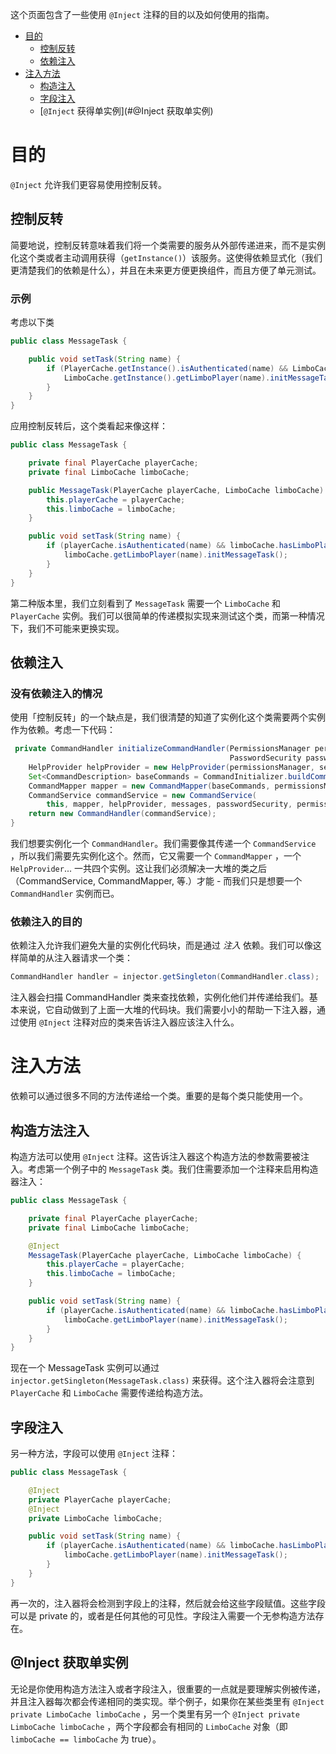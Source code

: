 这个页面包含了一些使用 `@Inject` 注释的目的以及如何使用的指南。

- [目的](#purpose)
  - [控制反转](#控制反转)
  - [依赖注入](#依赖注入)
- [注入方法](#注入方法)
  - [构造注入](#构造注入)
  - [字段注入](#字段注入)
  - [`@Inject` 获得单实例](#@Inject 获取单实例)

# 目的

`@Inject` 允许我们更容易使用控制反转。

## 控制反转

简要地说，控制反转意味着我们将一个类需要的服务从外部传递进来，而不是实例化这个类或者主动调用获得（`getInstance()`）该服务。这使得依赖显式化（我们更清楚我们的依赖是什么），并且在未来更方便更换组件，而且方便了单元测试。

### 示例

考虑以下类
```java
public class MessageTask {

    public void setTask(String name) {
        if (PlayerCache.getInstance().isAuthenticated(name) && LimboCache.getInstance().hasLimboPlayer(name)) {
            LimboCache.getInstance().getLimboPlayer(name).initMessageTask();
        }
    }
}
```

应用控制反转后，这个类看起来像这样：
```java
public class MessageTask {

    private final PlayerCache playerCache;
    private final LimboCache limboCache;

    public MessageTask(PlayerCache playerCache, LimboCache limboCache) {
        this.playerCache = playerCache;
        this.limboCache = limboCache;
    }

    public void setTask(String name) {
        if (playerCache.isAuthenticated(name) && limboCache.hasLimboPlayer(name)) {
            limboCache.getLimboPlayer(name).initMessageTask();
        }
    }
}
```

第二种版本里，我们立刻看到了 `MessageTask` 需要一个 `LimboCache` 和 `PlayerCache` 实例。我们可以很简单的传递模拟实现来测试这个类，而第一种情况下，我们不可能来更换实现。

## 依赖注入

### 没有依赖注入的情况

使用「控制反转」的一个缺点是，我们很清楚的知道了实例化这个类需要两个实例作为依赖。考虑一下代码：

```java
 private CommandHandler initializeCommandHandler(PermissionsManager permissionsManager, Messages messages,
                                                 PasswordSecurity passwordSecurity, NewSetting settings) {
    HelpProvider helpProvider = new HelpProvider(permissionsManager, settings.getProperty(HELP_HEADER));
    Set<CommandDescription> baseCommands = CommandInitializer.buildCommands();
    CommandMapper mapper = new CommandMapper(baseCommands, permissionsManager);
    CommandService commandService = new CommandService(
        this, mapper, helpProvider, messages, passwordSecurity, permissionsManager, settings);
    return new CommandHandler(commandService);
}
```
我们想要实例化一个 `CommandHandler`。我们需要像其传递一个 `CommandService` ，所以我们需要先实例化这个。然而，它又需要一个 `CommandMapper` ，一个 `HelpProvider`... 一共四个实例。这让我们必须解决一大堆的类之后（CommandService, CommandMapper, 等.）才能 - 而我们只是想要一个 `CommandHandler` 实例而已。

### 依赖注入的目的

依赖注入允许我们避免大量的实例化代码块，而是通过 _注入_ 依赖。我们可以像这样简单的从注入器请求一个类： 
```java
CommandHandler handler = injector.getSingleton(CommandHandler.class);
```
注入器会扫描 CommandHandler 类来查找依赖，实例化他们并传递给我们。基本来说，它自动做到了上面一大堆的代码块。我们需要小小的帮助一下注入器，通过使用 `@Inject` 注释对应的类来告诉注入器应该注入什么。

# 注入方法

依赖可以通过很多不同的方法传递给一个类。重要的是每个类只能使用一个。

## 构造方法注入

构造方法可以使用 `@Inject` 注释。这告诉注入器这个构造方法的参数需要被注入。考虑第一个例子中的 `MessageTask` 类。我们住需要添加一个注释来启用构造器注入：

```java
public class MessageTask {

    private final PlayerCache playerCache;
    private final LimboCache limboCache;

    @Inject
    MessageTask(PlayerCache playerCache, LimboCache limboCache) {
        this.playerCache = playerCache;
        this.limboCache = limboCache;
    }

    public void setTask(String name) {
        if (playerCache.isAuthenticated(name) && limboCache.hasLimboPlayer(name)) {
            limboCache.getLimboPlayer(name).initMessageTask();
        }
    }
}
```

现在一个 MessageTask 实例可以通过 `injector.getSingleton(MessageTask.class)` 来获得。这个注入器将会注意到 `PlayerCache` 和 `LimboCache` 需要传递给构造方法。

## 字段注入

另一种方法，字段可以使用 `@Inject` 注释：

```java
public class MessageTask {

    @Inject
    private PlayerCache playerCache;
    @Inject
    private LimboCache limboCache;

    public void setTask(String name) {
        if (playerCache.isAuthenticated(name) && limboCache.hasLimboPlayer(name)) {
            limboCache.getLimboPlayer(name).initMessageTask();
        }
    }
}
```
再一次的，注入器将会检测到字段上的注释，然后就会给这些字段赋值。这些字段可以是 private 的，或者是任何其他的可见性。字段注入需要一个无参构造方法存在。

## @Inject 获取单实例

无论是你使用构造方法注入或者字段注入，很重要的一点就是要理解实例被传递，并且注入器每次都会传递相同的类实现。举个例子，如果你在某些类里有 `@Inject private LimboCache limboCache` ，另一个类里有另一个 `@Inject private LimboCache limboCache` ，两个字段都会有相同的 `LimboCache` 对象（即 `limboCache == limboCache` 为 true）。